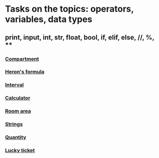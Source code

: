 # Tasks on the topics: operators, variables, data types

## print, input, int, str, float, bool, if, elif, else, //, %, **

### [Compartment](https://github.com/ZabiyakaDaniil/Python/tree/main/Tasks/Python%20programming/Operators.%20Variables.%20Data%20types/Compartment)

### [Heron's formula](https://github.com/ZabiyakaDaniil/Python/tree/main/Tasks/Python%20programming/Operators.%20Variables.%20Data%20types/Heron's%20formula)

### [Interval](https://github.com/ZabiyakaDaniil/Python/tree/main/Tasks/Python%20programming/Operators.%20Variables.%20Data%20types/Interval)

### [Calculator](https://github.com/ZabiyakaDaniil/Python/tree/main/Tasks/Python%20programming/Operators.%20Variables.%20Data%20types/Calculator)

### [Room area](https://github.com/ZabiyakaDaniil/Python/tree/main/Tasks/Python%20programming/Operators.%20Variables.%20Data%20types/Room%20area)

### [Strings](https://github.com/ZabiyakaDaniil/Python/tree/main/Tasks/Python%20programming/Operators.%20Variables.%20Data%20types/Strings)

### [Quantity](https://github.com/ZabiyakaDaniil/Python/tree/main/Tasks/Python%20programming/Operators.%20Variables.%20Data%20types/Quantity)

### [Lucky ticket](https://github.com/ZabiyakaDaniil/Python/tree/main/Tasks/Python%20programming/Operators.%20Variables.%20Data%20types/Lucky%20ticket)
